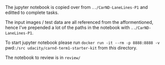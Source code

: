 The jupyter notebook is copied over from `../CarND-LaneLines-P1` and editted to complete tasks.

The input images / test data are all referenced from the afformentioned, hence I've prepended a lot of the paths in the notebook with `../CarND-LaneLines-P1`.

To start jupyter notebook please run `docker run -it --rm -p 8888:8888 -v `pwd`:/src udacity/carnd-term1-starter-kit` from _this_ directory.

The notebook to review is in `review/`


